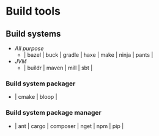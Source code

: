 # Build tools

## Build systems
- *All purpose*
    - | bazel | buck | gradle | haxe | make | ninja | pants |
- *JVM*
    - | buildr | maven | mill | sbt |
### Build system packager
- | cmake | bloop |
### Build system package manager
- | ant | cargo | composer | nget | npm | pip |